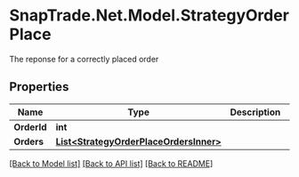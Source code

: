 # SnapTrade.Net.Model.StrategyOrderPlace
The reponse for a correctly placed order

## Properties

Name | Type | Description | Notes
------------ | ------------- | ------------- | -------------
**OrderId** | **int** |  | [optional] 
**Orders** | [**List&lt;StrategyOrderPlaceOrdersInner&gt;**](StrategyOrderPlaceOrdersInner.md) |  | [optional] 

[[Back to Model list]](../README.md#documentation-for-models) [[Back to API list]](../README.md#documentation-for-api-endpoints) [[Back to README]](../README.md)

